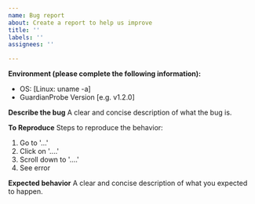 ```yaml
---
name: Bug report
about: Create a report to help us improve
title: ''
labels: ''
assignees: ''

---
```


**Environment (please complete the following information):**
 - OS: [Linux: uname -a]
 - GuardianProbe Version [e.g. v1.2.0]

**Describe the bug**
A clear and concise description of what the bug is.

**To Reproduce**
Steps to reproduce the behavior:
1. Go to '...'
2. Click on '....'
3. Scroll down to '....'
4. See error

**Expected behavior**
A clear and concise description of what you expected to happen.
